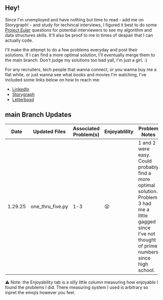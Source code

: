 ## Hey!

Since I'm unemployed and have nothing but time to read - add me on Storygraph! - 
and study for techincal interviews, I figured it best to do some [Project Euler](https://projecteuler.net/about)
questions for potential interviewers to see my algorithm and data structures
skills. It'll also be proof to me in times of despair that I can actually code.

I'll make the attempt to do a few problems everyday and post their solutions.
If I can find a more optimal solution, I'll eventually merge them to the main 
branch. Don't judge my solutions too bad yall, I'm just a girl. :)

For any recruiters, tech people that wanna connect, or you wanna buy me a flat 
white, or just wanna see what books and movies I'm watching, I've included some
links below on how to reach me:

 - [LinkedIn](https://www.linkedin.com/in/thomascedge/)
 - [Storygraph](https://app.thestorygraph.com/profile/thomascedge)
 - [Letterboxd](https://letterboxd.com/thomascedge/)


## main Branch Updates
| Date    | Updated Files    | Associated Problem(s) | Enjoyablility | Problem Notes                                                                                                                                               |
|---------|------------------|-----------------------|---------------|-------------------------------------------------------------------------------------------------------------------------------------------------------------|
| 1.29.25 | one_thru_five.py | 1-3                   | 😮             | 1 and 2 were easy. Could probably find a more optimal solution. Problem 3 had me a little gagged since I've not thought of prime numbers since high school. |


⚠️ Note: the Enjoyability tab is a silly little column measuring how enjoyable I found the problems I did. There measuring system I used is arbitrary so inpret the emojis however you feel.